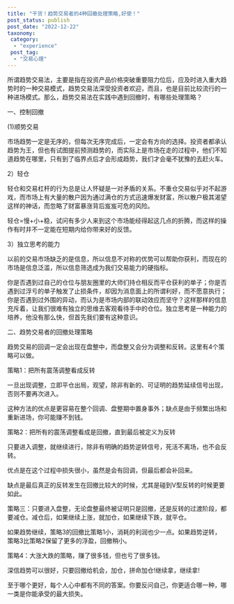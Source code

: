 ```yaml
---
title: "干货！趋势交易者的4种回撤处理策略,好使！"
post_status: publish
post_date: "2022-12-22"
taxonomy:
 category: 
  - "experience"
 post_tag: 
  - "交易心理"
---
```


所谓趋势交易法，主要是指在投资产品价格突破重要阻力位后，应及时进入重大趋势时的一种交易模式，趋势交易法深受投资者欢迎，而且，也是目前比较流行的一种进场模式。那么，趋势交易法在实践中遇到回撤时，有哪些处理策略？

一、控制回撤

(1)顺势交易

市场趋势一定是无序的，但每次无序完成后，一定会有方向的选择。投资者都承认趋势为王，但也有试图提前预测趋势的，而实际上是市场在走的过程中，他们不知道趋势在哪里，只有到了临界点后才会形成趋势，我们才会毫不犹豫的去赶火车。

2）轻仓

轻仓和交易杠杆的行为总是让人怀疑是一对矛盾的关系。不重仓交易似乎对不起游戏，而市场上有大量的散户因为通过满仓的方式迅速爆发财富，所以散户极其渴望这样的神话，而忽略了财富暴涨背后岌岌可危的风险。

轻仓=慢+小+稳，试问有多少人来到这个市场能经得起这几点的折腾，而这样的操作有时并不一定能在短期内给你带来好的反馈。

3）独立思考的能力

以前的交易市场缺乏的是信息，所以信息不对称的优势可以帮助你获利，而现在的市场是信息泛滥，所以信息筛选成为我们交易能力的硬指标。

你是否遇到过自己的仓位与朋友圈里的大师们持仓相反而平仓获利的单子；你是否遇到过浮亏的单子触发了止损条件，却因为消息面上的所谓利好，而不愿意执行；你是否遇到过外围的异动，而认为是市场内部的联动效应而坚守？这样那样的信息充斥着，让我们很难有独立的思维去客观看待手中的仓位。独立思考是一种能力的培养，他没有那么快，但首先我们要有这种意识。

二、趋势交易者的回撤处理策略

趋势交易的回调一定会出现在盘整中，而盘整又会分为调整和反转。这里有4个策略可以做。

策略1：把所有震荡调整看成反转

一旦出现调整，立即平仓出局，观望，除非有新的、可证明的趋势延续信号出现，否则不要再次进入。

这种方法的优点是更容易在整个回调、盘整期中置身事外；缺点是由于频繁出场和重新进场，你可能赚不到钱。

策略2：把所有的震荡调整看成是回撤，直到最后被定义为反转

只要进入调整，就继续进行，除非有明确的趋势逆转信号，死活不离场，也不会反转。

优点是在这个过程中损失很小，虽然是会有回调，但最后都会补回来。

缺点是最后真正的反转发生在回撤比较大的时候，尤其是碰到V型反转的时候更要如此。

策略三：只要进入盘整，无论盘整最终被证明只是回撤，还是反转的过渡阶段，都要减仓。减仓后，如果继续上涨，就加仓，如果继续下跌，就平仓。

如果趋势继续，策略3的回撤比策略1小，消耗的利润也少一点。如果趋势逆转，策略3比策略2保留了更多的浮盈，回撤稍小。

策略4：大涨大跌的策略，赚了很多钱，但也亏了很多钱。

深信趋势可以很好，只要回撤给机会，加仓，拼命加仓!继续拿，继续拿!

至于哪个更好，每个人心中都有不同的答案。你要反问自己，你更适合哪一种，哪一类是你能承受的最大损失。
